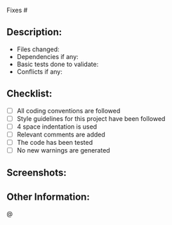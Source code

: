 <!-- The title of the PR should be of this format:	 <Title_of_Issue>_resolved 	-->Fixes #    <!-- Add the issue number that is fixed by this PR --><!-- Describe the PR as follows -->## Description:- Files changed:- Dependencies if any: 			 <!-- List the dependencies on other issues/PRs -->- Basic tests done to validate:- Conflicts if any:				 <!-- Describe the reason for conflict --><!-- Use '[x]' to indicate checked box in the list below -->## Checklist:- [ ] All coding conventions are followed- [ ] Style guidelines for this project have been followed- [ ] 4 space indentation is used- [ ] Relevant comments are added- [ ] The code has been tested- [ ] No new warnings are generated<!-- Add screenshots if there is a change in user interface -->## Screenshots:<!-- Provide any other information that is relevant to this pull request -->## Other Information:@    <!-- Tag mentor/project admin to review and merge -->